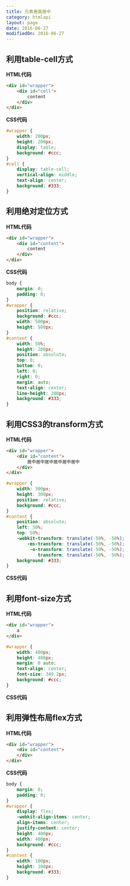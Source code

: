 ```yaml
---
title: 元素垂直居中
category: htmlapi
layout: page
date: 2016-06-27
modifiedOn: 2016-06-27
---
```


## 利用table-cell方式

**HTML代码**

```html
<div id="wrapper">
    <div id="cell">
        content 
    </div>
</div>		
```

**CSS代码**

```css
#wrapper {
    width: 200px;
    height: 200px;
    display: table;
    background: #ccc;
}
#cell {
    display: table-cell;
    vertical-align: middle;
    text-align: center;
    background: #333;
}
```

## 利用绝对定位方式

**HTML代码**

```html
<div id="wrapper">
    <div id="content">
        content
    </div>
</div>
```

**CSS代码**

```css
body {
    margin: 0;
    padding: 0;
}
#wrapper {
    position: relative;
    background: #ccc;
    width: 500px;
    height: 500px;
}
#content {
    width: 50%;
    height: 200px;
    position: absolute;
    top: 0;
    bottom: 0;
    left: 0;
    right: 0;
    margin: auto;
    text-align: center;
    line-height: 200px;
    background: #333;
}
```

## 利用CSS3的transform方式

**HTML代码**

```html
<div id="wrapper">
    <div id="content">
        居中居中居中居中居中居中
    </div>
</div>
```

```css
#wrapper {
    width: 300px;
    height: 300px;
    position: relative;
    background: #ccc;
}
#content {
    position: absolute;
    left: 50%;
    top: 50%;
    -webkit-transform: translate(-50%, -50%);
        -ms-transform: translate(-50%, -50%);
         -o-transform: translate(-50%, -50%);
            transform: translate(-50%, -50%);
    background: #333;
}
```

**CSS代码**

## 利用font-size方式

**HTML代码**

```html
<div id="wrapper">
    a
</div>
```

```css
#wrapper {
    width: 400px;
    height: 400px;
    margin: 0 auto;
    text-align: center;
    font-size: 349.2px;
    background: #ccc;
}
```

**CSS代码**

## 利用弹性布局flex方式

**HTML代码**

```html
<div id="wrapper">
    <div id="content">
    </div>
</div>
```
**CSS代码**

```css
body {
    margin: 0;
    padding: 0;
}
#wrapper {
    display: flex;
    -webkit-align-items: center;
    align-items: center;
    justify-content: center;
    height: 400px;
    width: 400px;
    background: #ccc;
}
#content {
    width: 100px;
    height: 100px;
    background: #333;
}
```










